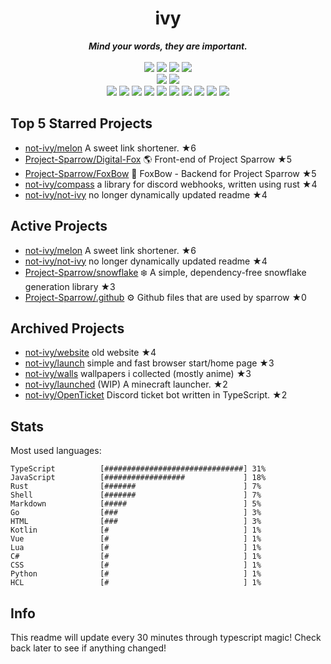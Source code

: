 <!-- deno-fmt-ignore-file -->
<h1 align="center">ivy</h1>
<div align="center">
  <b><i>Mind your words, they are important.</i></b>
  <br />
  <br />
  <img src="https://img.shields.io/badge/-Vim-%23ffb4ed?logo=Vim&labelColor=4c566a" />
  <img src="https://img.shields.io/badge/-CLion-%23f69ee1?logo=CLion&labelColor=4c566a" />
  <img src="https://img.shields.io/badge/-IntellJ IDEA-%23ffcee0?logo=IntelliJIDEA&labelColor=4c566a" />
  <img src="https://img.shields.io/badge/-Visual Studio Code-%23ffd3da?logo=VisualStudioCode&labelColor=4c566a" />
  <br />
  <img src="https://img.shields.io/badge/-macOS-%23e9d3d0?logo=macOS&labelColor=4c566a" />
  <img src="https://img.shields.io/badge/-Linux-%23ffaaea?logo=Linux&labelColor=4c566a" />
  <br />
<img src="https://img.shields.io/badge/-TypeScript-ffd7ba" />
<img src="https://img.shields.io/badge/-Go-fcd5ce" />
<img src="https://img.shields.io/badge/-Rust-ffe5d9" />
<img src="https://img.shields.io/badge/-JavaScript-e8e8e4" />
<img src="https://img.shields.io/badge/-Markdown-fae1dd" />
<img src="https://img.shields.io/badge/-other-fec89a" />
<img src="https://img.shields.io/badge/-Shell-fec5bb" />
<img src="https://img.shields.io/badge/-Kotlin-d8e2dc" />
<img src="https://img.shields.io/badge/-Vue-ece4db" />
<img src="https://img.shields.io/badge/-HTML-f8edeb" />
  <br />
</div>

## Top 5 Starred Projects

- [not-ivy/melon](https://github.com/not-ivy/melon) A sweet link shortener. ★6
- [Project-Sparrow/Digital-Fox](https://github.com/Project-Sparrow/Digital-Fox) 🌎 Front-end of Project Sparrow ★5
- [Project-Sparrow/FoxBow](https://github.com/Project-Sparrow/FoxBow) 🏹 FoxBow - Backend for Project Sparrow ★5
- [not-ivy/compass](https://github.com/not-ivy/compass) a library for discord webhooks, written using rust ★4
- [not-ivy/not-ivy](https://github.com/not-ivy/not-ivy) no longer dynamically updated readme ★4

## Active Projects

- [not-ivy/melon](https://github.com/not-ivy/melon) A sweet link shortener. ★6
- [not-ivy/not-ivy](https://github.com/not-ivy/not-ivy) no longer dynamically updated readme ★4
- [Project-Sparrow/snowflake](https://github.com/Project-Sparrow/snowflake) ❄️ A simple, dependency-free snowflake generation library ★3
- [Project-Sparrow/.github](https://github.com/Project-Sparrow/.github) ⚙️ Github files that are used by sparrow ★0

## Archived Projects

- [not-ivy/website](https://github.com/not-ivy/website) old website ★4
- [not-ivy/launch](https://github.com/not-ivy/launch) simple and fast browser start/home page ★3
- [not-ivy/walls](https://github.com/not-ivy/walls) wallpapers i collected (mostly anime) ★3
- [not-ivy/launched](https://github.com/not-ivy/launched) (WIP) A minecraft launcher. ★2
- [not-ivy/OpenTicket](https://github.com/not-ivy/OpenTicket) Discord ticket bot written in TypeScript. ★2

## Stats

Most used languages:
```
TypeScript          [###############################] 31%
JavaScript          [##################             ] 18%
Rust                [#######                        ] 7%
Shell               [#######                        ] 7%
Markdown            [#####                          ] 5%
Go                  [###                            ] 3%
HTML                [###                            ] 3%
Kotlin              [#                              ] 1%
Vue                 [#                              ] 1%
Lua                 [#                              ] 1%
C#                  [#                              ] 1%
CSS                 [#                              ] 1%
Python              [#                              ] 1%
HCL                 [#                              ] 1%
```

## Info

This readme will update every 30 minutes through typescript magic! Check back later to see if anything changed!
